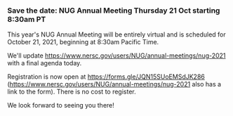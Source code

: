 ### Save the date: NUG Annual Meeting Thursday 21 Oct starting 8:30am PT

This year's NUG Annual Meeting will be entirely virtual and is scheduled for 
October 21, 2021, beginning at 8:30am Pacific Time. 

We'll update <https://www.nersc.gov/users/NUG/annual-meetings/nug-2021> with a
final agenda today.

Registration is now open at <https://forms.gle/JQN15SUoEMSdJK286> 
(<https://www.nersc.gov/users/NUG/annual-meetings/nug-2021> 
also has a link to the form). There is no cost to register.

We look forward to seeing you there!

